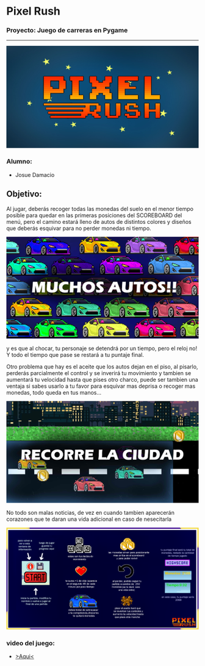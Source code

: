 
# Pixel Rush
### Proyecto: Juego de carreras en Pygame
--------------------------------------------------------------
![imagen_logo](.\fotos_md\titulo.jpg)

### Alumno:
* Josue Damacio

## Objetivo:
Al jugar, deberás recoger todas las monedas del suelo en el menor tiempo posible para quedar en las primeras posiciones del SCOREBOARD del menú, pero el camino estará lleno de autos de distintos colores y diseños que deberás esquivar para no perder monedas ni tiempo.

![imagen_autos](.\fotos_md\enemigos.jpg)

y es que al chocar, tu personaje se detendrá por un tiempo, pero el reloj no! Y todo el tiempo que pase se restará a tu puntaje final. 

Otro problema que hay es el aceite que los autos dejan en el piso, al pisarlo, perderás parcialmente el control y se inverirá tu movimiento y tambien se aumentará tu velocidad hasta que pises otro charco, puede ser tambien una ventaja si sabes usarlo a tu favor para esquivar mas deprisa o recoger mas monedas, todo queda en tus manos...

![imagen_in_game](.\fotos_md\foto_jugando.jpg)

No todo son malas noticias, de vez en cuando tambien aparecerán corazones que te daran una vida adicional en caso de nesecitarla

![imagen_info](.\fotos_md\informacion.png)


### video del juego:

- [>Aqui<](https://clipchamp.com/watch/r5XmVrAqoIQ)
